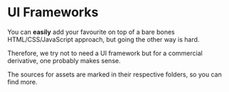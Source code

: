 # UI Frameworks

You can **easily** add your favourite on top of a bare bones HTML/CSS/JavaScript approach, but going the other way is hard.

Therefore, we try not to need a UI framework but for a commercial derivative, one probably makes sense.

The sources for assets are marked in their respective folders, so you can find more.

<!-- tbd. move this to the discussional Wiki, once we create one.
-->